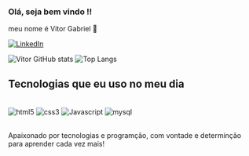 ### Olá, seja bem vindo !! 
meu nome é Vitor Gabriel 👋

[![LinkedIn](https://img.shields.io/badge/LinkedIn-0077B5?style=for-the-badge&logo=linkedin&logoColor=white)](https://www.linkedin.com/in/vitor-gabriel-lopes-de-oliveira-8981641b4)


![Vitor GitHub stats](https://github-readme-stats.vercel.app/api?username=VitorGabriel&show_icons=true&theme=highcontrast)
![Top Langs](https://github-readme-stats.vercel.app/api/top-langs/?username=anuraghazra&hide_progress=true)
## Tecnologias que eu uso no meu dia

<div style="display: inline_block"><br/>
<img align="center" alt="html5" src="https://img.shields.io/badge/HTML5-E34F26?style=for-the-badge&logo=html5&logoColor=white" />
<img align="center" alt="css3" src="https://img.shields.io/badge/CSS3-1572B6?style=for-the-badge&logo=css3&logoColor=white" />
<img align="center" alt="Javascript" src="https://img.shields.io/badge/JavaScript-F7DF1E?style=for-the-badge&logo=javascript&logoColor=black" />
<img align="center" alt="mysql" src="https://img.shields.io/badge/MySQL-00000F?style=for-the-badge&logo=mysql&logoColor=white" />
</div><br/>

Apaixonado por tecnologias e programção, com vontade e determinção para aprender cada vez mais!
